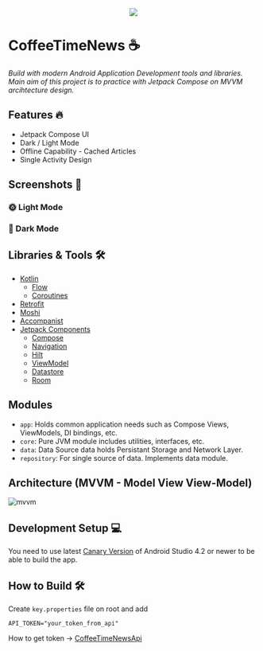 <div align="center"><img src="https://user-images.githubusercontent.com/61796073/147771856-5a48e5a8-54e8-40f7-8772-bfcd6da70f39.png"></div>

# CoffeeTimeNews ☕
<i>Build with modern Android Application Development tools and libraries. Main aim of this project is to practice with Jetpack Compose on MVVM arcihtecture design.</i>
<br>

## Features :fire:
- Jetpack Compose UI
- Dark / Light Mode
- Offline Capability - Cached Articles
- Single Activity Design

## Screenshots 📱
### 🌞 Light Mode

### 🌙 Dark Mode

## Libraries & Tools 🛠️
- [Kotlin](https://kotlinlang.org/docs/home.html)
  - [Flow](https://developer.android.com/kotlin/flow)
  - [Coroutines](https://developer.android.com/kotlin/coroutines)
- [Retrofit](https://square.github.io/retrofit/)
- [Moshi](https://github.com/square/moshi)
- [Accompanist](https://github.com/google/accompanist)
- [Jetpack Components](https://developer.android.com/jetpack)
  - [Compose](https://developer.android.com/jetpack/compose)
  - [Navigation](https://developer.android.com/guide/navigation/navigation-getting-started)
  - [Hilt](https://developer.android.com/training/dependency-injection)
  - [ViewModel](https://developer.android.com/topic/libraries/architecture/viewmodel)
  - [Datastore](https://developer.android.com/topic/libraries/architecture/datastore) 
  - [Room](https://developer.android.com/training/data-storage/room)

## Modules
- ```app```: Holds common application needs such as Compose Views, ViewModels, DI bindings, etc.
- ```core```: Pure JVM module includes utilities, interfaces, etc.
- ```data```: Data Source data holds Persistant Storage and Network Layer.
- ```repository```: For single source of data. Implements data module.

## Architecture (MVVM - Model View View-Model)
![mvvm](https://user-images.githubusercontent.com/61796073/147772339-679a9bd3-ab8f-4be5-80d2-b1599c9533b1.png)

## Development Setup 💻
You need to use latest [Canary Version](https://developer.android.com/studio/preview) of Android Studio 4.2 or newer to be able to build the app.

## How to Build :hammer_and_wrench:
Create ```key.properties``` file on root and add
```
API_TOKEN="your_token_from_api"
```
How to get token -> [CoffeeTimeNewsApi](https://github.com/Web0zz/CoffeeTimeNewsApi)



